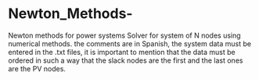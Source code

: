 # Newton_Methods-
Newton methods for power systems 
Solver for system of N nodes using numerical methods. the comments are in Spanish, the system data must be entered in the .txt files, it is important to mention that the data must be ordered in such a way that the slack nodes are the first and the last ones are the PV nodes.
